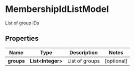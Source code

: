

# MembershipIdListModel

List of group IDs

## Properties

| Name | Type | Description | Notes |
|------------ | ------------- | ------------- | -------------|
|**groups** | **List&lt;Integer&gt;** | List of groups |  [optional] |




